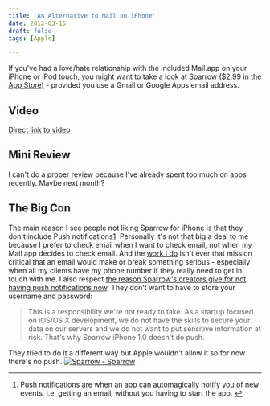 ```yaml
---
title: 'An Alternative to Mail on iPhone'
date: 2012-03-15
draft: false
tags: [Apple]

---
```


If you've had a love/hate relationship with the included Mail.app on your iPhone or iPod touch, you might want to take a look at [Sparrow ($2.99 in the App Store)](http://click.linksynergy.com/fs-bin/stat?id=6PFrOqNV4B8&offerid=146261&type=3&subid=0&tmpid=1826&RD_PARM1=http%253A%252F%252Fitunes.apple.com%252Fca%252Fapp%252Fsparrow%252Fid492573565%253Fmt%253D8%2526uo%253D4%2526partnerId%253D30) - provided you use a Gmail or Google Apps email address.

Video
-----

[Direct link to video](https://vimeo.com/38446345)

Mini Review
-----------

I can't do a proper review because I've already spent too much on apps recently. Maybe next month?

The Big Con
-----------

The main reason I see people not liking Sparrow for iPhone is that they don't include Push notifications[1](#fn-20195:1). Personally it's not that big a deal to me because I prefer to check email when I want to check email, not when my Mail app decides to check email. And the [work I do](http://lemonproductions.ca) isn't ever that mission critical that an email would make or break something serious - especially when all my clients have my phone number if they really need to get in touch with me. I also respect [the reason Sparrow's creators give for not having push notifications now](http://sprw.me/push.php). They don't want to have to store your username and password:

> This is a responsibility we're not ready to take. As a startup focused on iOS/OS X development, we do not have the skills to secure your data on our servers and we do not want to put sensitive information at risk. That's why Sparrow iPhone 1.0 doesn't do push.

They tried to do it a different way but Apple wouldn't allow it so for now there's no push. [![Sparrow - Sparrow](http://r.mzstatic.com/images/web/linkmaker/badge_appstore-lrg.gif)](http://click.linksynergy.com/fs-bin/stat?id=6PFrOqNV4B8&offerid=146261&type=3&subid=0&tmpid=1826&RD_PARM1=http%253A%252F%252Fitunes.apple.com%252Fca%252Fapp%252Fsparrow%252Fid492573565%253Fmt%253D8%2526uo%253D4%2526partnerId%253D30)

* * *

1.  Push notifications are when an app can automagically notify you of new events, i.e. getting an email, without you having to start the app. [↩](#fnref-20195:1)